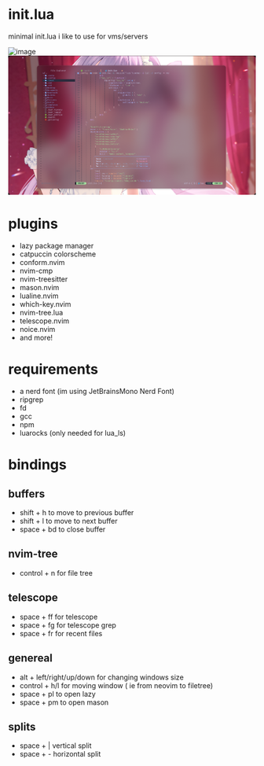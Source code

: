 # init.lua
minimal init.lua i like to use for vms/servers

![image](./assets/lazy.png.png) 
![image](./assets/cmp.png)


# plugins
- lazy package manager
- catpuccin colorscheme
- conform.nvim
- nvim-cmp
- nvim-treesitter
- mason.nvim
- lualine.nvim
- which-key.nvim
- nvim-tree.lua
- telescope.nvim
- noice.nvim
- and more!


# requirements
- a nerd font (im using JetBrainsMono Nerd Font)
- ripgrep
- fd
- gcc
- npm
- luarocks (only needed for lua_ls)

# bindings

## buffers
- shift + h to move to previous buffer
- shift + l to move to next buffer
- space + bd to close buffer

## nvim-tree
- control + n for file tree

## telescope
- space + ff for telescope
- space + fg for telescope grep
- space + fr for recent files
## genereal
- alt + left/right/up/down for changing windows size
- control + h/l for moving window ( ie from neovim to filetree)
- space + pl to open lazy
- space + pm to open mason

## splits
- space + | vertical split
- space + - horizontal split
